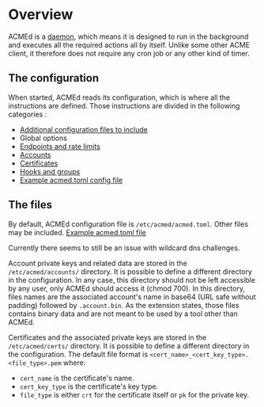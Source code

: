 
[//]: # (Copyright 2019-2020 Rodolphe Bréard <rodolphe@breard.tf>)

[//]: # (Copying and distribution of this file, with or without modification,)
[//]: # (are permitted in any medium without royalty provided the copyright)
[//]: # (notice and this notice are preserved.  This file is offered as-is,)
[//]: # (without any warranty.)

# Overview

ACMEd is a [daemon](https://en.wikipedia.org/wiki/Daemon_(computing)), which means it is designed to run in the background and executes all the required actions all by itself. Unlike some other ACME client, it therefore does not require any cron job or any other kind of timer.


## The configuration

When started, ACMEd reads its configuration, which is where all the instructions are defined. Those instructions are divided in the following categories :

- [Additional configuration files to include](Additional-configuration-files-to-include)
- Global options
- [Endpoints and rate limits](Endpoints.md)
- [Accounts](Accounts.md)
- [Certificates](Certificates.md)
- [Hooks and groups](Hooks-And-Groups.md)
- [Example acmed.toml config file](Example-DNS-Config.md)


## The files

By default, ACMEd configuration file is `/etc/acmed/acmed.toml`. Other files may be included. [Example acmed.toml file](Example-DNS-Config.md)

Currently there seems to still be an issue with wildcard dns challenges.

Account private keys and related data are stored in the `/etc/acmed/accounts/` directory. It is possible to define a different directory in the configuration. In any case, this directory should not be left accessible by any user, only ACMEd should access it (chmod 700).
In this directory, files names are the associated account's name in base64 (URL safe without padding) followed by `.account.bin`. As the extension states, those files contains binary data and are not meant to be used by a tool other than ACMEd.

Certificates and the associated private keys are stored in the `/etc/acmed/certs/` directory. It is possible to define a different directory in the configuration. The default file format is `<cert_name>_<cert_key_type>.<file_type>.pem` where:

- `cert_name` is the certificate's name.
- `cert_key_type` is the certificate's key type.
- `file_type` is either `crt` for the certificate itself or `pk` for the private key.

